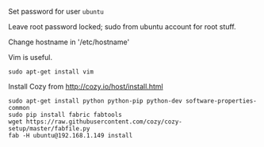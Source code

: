 Set password for user `ubuntu`

Leave root password locked; sudo from ubuntu account for root stuff.

Change hostname in '/etc/hostname'

Vim is useful.

    sudo apt-get install vim

Install Cozy from http://cozy.io/host/install.html

    sudo apt-get install python python-pip python-dev software-properties-common
    sudo pip install fabric fabtools
    wget https://raw.githubusercontent.com/cozy/cozy-setup/master/fabfile.py
    fab -H ubuntu@192.168.1.149 install
